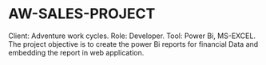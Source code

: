 # AW-SALES-PROJECT
Client: Adventure work cycles.
      Role: Developer. 
      Tool: Power Bi, MS-EXCEL.
      The project objective is to create the power Bi reports for financial Data and embedding the report in web application.
